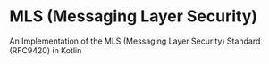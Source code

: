 # MLS (Messaging Layer Security)

An Implementation of the MLS (Messaging Layer Security) Standard (RFC9420) in Kotlin
